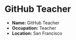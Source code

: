 # GitHub Teacher

- **Name:** GitHub Teacher
- **Occupation:** Teacher
- **Location:** San Francisco
